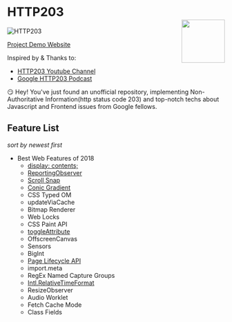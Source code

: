 # HTTP203 <img style="float:right;width:100px;padding-top:35px" src="https://img.shields.io/npm/l/vux.svg?style=flat-square" alt="">

![HTTP203](https://i.ytimg.com/vi/PgESLlNCv94/mqdefault.jpg "HTTP203")

[Project Demo Website](https://project.alan-zhufengxu.com/http203)

Inspired by & Thanks to:
- [HTTP203 Youtube Channel](https://www.youtube.com/playlist?list=PLNYkxOF6rcIAKIQFsNbV0JDws_G_bnNo9)
- [Google HTTP203 Podcast](https://developers.google.com/web/shows/http203/podcast/)

:smirk: Hey! You've just found an unofficial repository, implementing Non-Authoritative Information(http status code 203) and top-notch techs about Javascript and Frontend issues from Google fellows.

## Feature List
*sort by newest first*
- Best Web Features of 2018
    - [display: contents;](https://project.alan-zhufengxu.com/http203/display-contents.html)
    - [ReportingObserver](https://project.alan-zhufengxu.com/http203/reporting-observer.html)
    - [Scroll Snap](https://project.alan-zhufengxu.com/http203/scroll-snap.html)
    - [Conic Gradient](https://project.alan-zhufengxu.com/http203/conic-gradient.html)
    - CSS Typed OM
    - updateViaCache
    - Bitmap Renderer
    - Web Locks
    - CSS Paint API
    - [toggleAttribute](https://project.alan-zhufengxu.com/http203/toggle-attribute.html)
    - OffscreenCanvas
    - Sensors
    - BigInt
    - [Page Lifecycle API](https://project.alan-zhufengxu.com/http203/page-lifecycle.html)
    - import.meta
    - RegEx Named Capture Groups
    - [Intl.RelativeTimeFormat](https://project.alan-zhufengxu.com/http203/relative-time-format.html)
    - ResizeObserver
    - Audio Worklet
    - Fetch Cache Mode
    - Class Fields
    